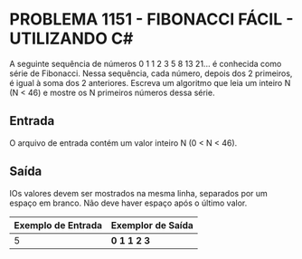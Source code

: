 # PROBLEMA 1151 - FIBONACCI FÁCIL - UTILIZANDO C#

A seguinte sequência de números 0 1 1 2 3 5 8 13 21... é conhecida como série de Fibonacci. Nessa sequência, cada número, depois dos 2 primeiros, é igual à soma dos 2 anteriores. Escreva um algoritmo que leia um inteiro N (N < 46) e mostre os N primeiros números dessa série.

## Entrada
 O arquivo de entrada contém um valor inteiro N (0 < N < 46).

## Saída
IOs valores devem ser mostrados na mesma linha, separados por um espaço em branco. Não deve haver espaço após o último valor.


| Exemplo de Entrada| Exemplor de Saída |
|-------------------|-------------------|
| 5                 | **0 1 1 2 3**     |